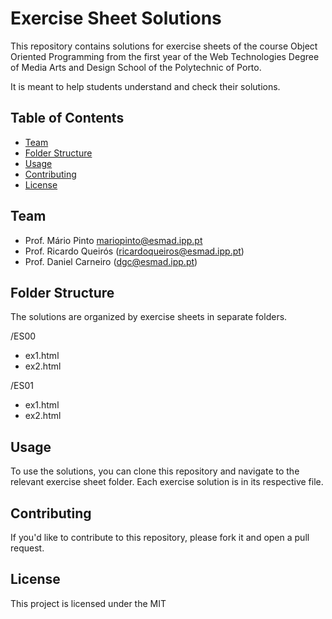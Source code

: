 # Exercise Sheet Solutions

This repository contains solutions for exercise sheets of the course Object Oriented Programming from the first year of the Web Technologies Degree of Media Arts and Design School of the Polytechnic of Porto. 

It is meant to help students understand and check their solutions.

## Table of Contents
- [Team](#team)
- [Folder Structure](#folder-structure)
- [Usage](#usage)
- [Contributing](#contributing)
- [License](#license)

## Team
- Prof. Mário Pinto mariopinto@esmad.ipp.pt
- Prof. Ricardo Queirós (ricardoqueiros@esmad.ipp.pt)
- Prof. Daniel Carneiro (dgc@esmad.ipp.pt)

## Folder Structure
The solutions are organized by exercise sheets in separate folders.

/ES00
- ex1.html
- ex2.html

/ES01
- ex1.html
- ex2.html

## Usage
To use the solutions, you can clone this repository and navigate to the relevant exercise sheet folder. Each exercise solution is in its respective file.


## Contributing

If you'd like to contribute to this repository, please fork it and open a pull request.

## License

This project is licensed under the MIT 